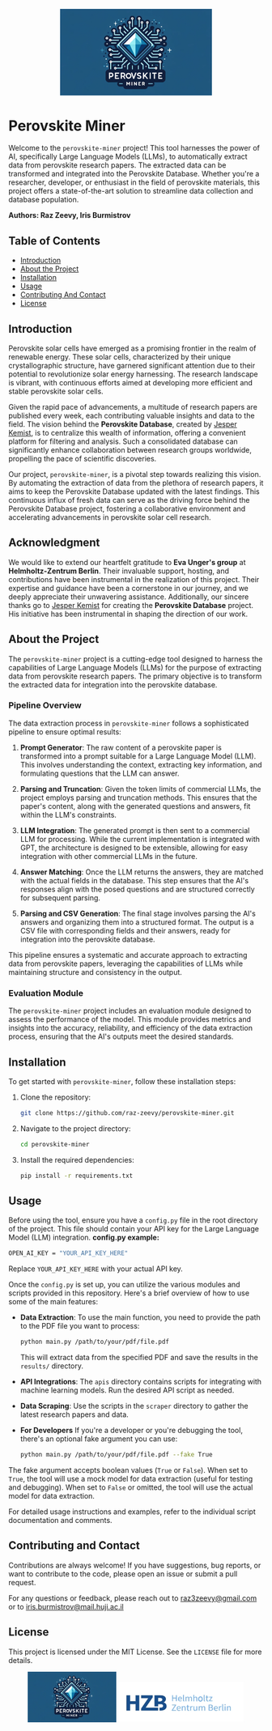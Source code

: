 <p align="center">
  <img src="./media/logo.png" alt="Perovskite Miner Logo" width="300"/>
</p>

# Perovskite Miner

Welcome to the `perovskite-miner` project! This tool harnesses the power of AI, specifically Large Language Models (LLMs), to automatically extract data from perovskite research papers. The extracted data can be transformed and integrated into the Perovskite Database. Whether you're a researcher, developer, or enthusiast in the field of perovskite materials, this project offers a state-of-the-art solution to streamline data collection and database population.

**Authors: Raz Zeevy, Iris Burmistrov**

## Table of Contents

- [Introduction](#introduction)
- [About the Project](#about-the-project)
- [Installation](#installation)
- [Usage](#usage)
- [Contributing And Contact](#contributing)
- [License](#license)

## Introduction

Perovskite solar cells have emerged as a promising frontier in the realm of renewable energy. These solar cells, characterized by their unique crystallographic structure, have garnered significant attention due to their potential to revolutionize solar energy harnessing. The research landscape is vibrant, with continuous efforts aimed at developing more efficient and stable perovskite solar cells.

Given the rapid pace of advancements, a multitude of research papers are published every week, each contributing valuable insights and data to the field. The vision behind the **Perovskite Database**, created by [Jesper Kemist](https://github.com/Jesperkemist/perovskitedatabase), is to centralize this wealth of information, offering a convenient platform for filtering and analysis. Such a consolidated database can significantly enhance collaboration between research groups worldwide, propelling the pace of scientific discoveries.

Our project, `perovskite-miner`, is a pivotal step towards realizing this vision. By automating the extraction of data from the plethora of research papers, it aims to keep the Perovskite Database updated with the latest findings. This continuous influx of fresh data can serve as the driving force behind the Perovskite Database project, fostering a collaborative environment and accelerating advancements in perovskite solar cell research.

## Acknowledgment
We would like to extend our heartfelt gratitude to **Eva Unger's group** at **Helmholtz-Zentrum Berlin**. Their invaluable support, hosting, and contributions have been instrumental in the realization of this project. Their expertise and guidance have been a cornerstone in our journey, and we deeply appreciate their unwavering assistance.
Additionally, our sincere thanks go to [Jesper Kemist](https://github.com/Jesperkemist) for creating the **Perovskite Database** project. His initiative has been instrumental in shaping the direction of our work.

## About the Project

The `perovskite-miner` project is a cutting-edge tool designed to harness the capabilities of Large Language Models (LLMs) for the purpose of extracting data from perovskite research papers. The primary objective is to transform the extracted data for integration into the perovskite database.

### Pipeline Overview

The data extraction process in `perovskite-miner` follows a sophisticated pipeline to ensure optimal results:

1. **Prompt Generator**: The raw content of a perovskite paper is transformed into a prompt suitable for a Large Language Model (LLM). This involves understanding the context, extracting key information, and formulating questions that the LLM can answer.

2. **Parsing and Truncation**: Given the token limits of commercial LLMs, the project employs parsing and truncation methods. This ensures that the paper's content, along with the generated questions and answers, fit within the LLM's constraints.

3. **LLM Integration**: The generated prompt is then sent to a commercial LLM for processing. While the current implementation is integrated with GPT, the architecture is designed to be extensible, allowing for easy integration with other commercial LLMs in the future.

4. **Answer Matching**: Once the LLM returns the answers, they are matched with the actual fields in the database. This step ensures that the AI's responses align with the posed questions and are structured correctly for subsequent parsing.

5. **Parsing and CSV Generation**: The final stage involves parsing the AI's answers and organizing them into a structured format. The output is a CSV file with corresponding fields and their answers, ready for integration into the perovskite database.

This pipeline ensures a systematic and accurate approach to extracting data from perovskite papers, leveraging the capabilities of LLMs while maintaining structure and consistency in the output.

### Evaluation Module

The `perovskite-miner` project includes an evaluation module designed to assess the performance of the model. This module provides metrics and insights into the accuracy, reliability, and efficiency of the data extraction process, ensuring that the AI's outputs meet the desired standards.

## Installation

To get started with `perovskite-miner`, follow these installation steps:

1. Clone the repository:
   ```bash
   git clone https://github.com/raz-zeevy/perovskite-miner.git
   ```

2. Navigate to the project directory:
   ```bash
   cd perovskite-miner
   ```

3. Install the required dependencies:
   ```bash
   pip install -r requirements.txt
   ```

## Usage
Before using the tool, ensure you have a `config.py` file in the root directory of the project. This file should contain your API key for the Large Language Model (LLM) integration.
**config.py example:**
  ```bash
  OPEN_AI_KEY = "YOUR_API_KEY_HERE"
  ```
Replace `YOUR_API_KEY_HERE` with your actual API key.

Once the `config.py` is set up, you can utilize the various modules and scripts provided in this repository. Here's a brief overview of how to use some of the main features:

- **Data Extraction**:
 To use the main function, you need to provide the path to the PDF file you want to process:
  ```bash
  python main.py /path/to/your/pdf/file.pdf
  ```
  This will extract data from the specified PDF and save the results in the `results/` directory.

- **API Integrations**:
  The `apis` directory contains scripts for integrating with machine learning models. Run the desired API script as needed.

- **Data Scraping**:
  Use the scripts in the `scraper` directory to gather the latest research papers and data.

- **For Developers**
 If you're a developer or you're debugging the tool, there's an optional fake argument you can use:
  ```bash
  python main.py /path/to/your/pdf/file.pdf --fake True
  ```

 The fake argument accepts boolean values (`True` or `False`). When set to `True`, the tool will use a mock model for data extraction (useful for testing and debugging). When set to `False` or omitted, the tool will use the actual model for data extraction.

For detailed usage instructions and examples, refer to the individual script documentation and comments.

## Contributing and Contact

Contributions are always welcome! If you have suggestions, bug reports, or want to contribute to the code, please open an issue or submit a pull request.

For any questions or feedback, please reach out to raz3zeevy@gmail.com or to iris.burmistrov@mail.huji.ac.il 


## License

This project is licensed under the MIT License. See the `LICENSE` file for more details.


<p align="center">
  <img src="./media/logo.png" alt="Perovskite Miner Logo" width="175"/>
  <img src="./media/hzb-logo.jpg" alt="Helmholz-Zentrum" width="250"/>

</p>
